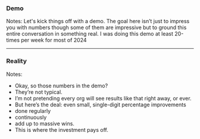 ### Demo

Notes:
Let's kick things off with a demo.
The goal here isn’t just to impress you with numbers
though some of them are impressive
but to ground this entire conversation in something real.
I was doing this demo at least 20-times per week for most of 2024

---

### Reality

Notes:
- Okay, so those numbers in the demo?
- They’re not typical.
- I’m not pretending every org will see results like that right away, or ever.
- But here’s the deal: even small, single-digit percentage improvements
- done regularly
- continuously
- add up to massive wins.
- This is where the investment pays off.